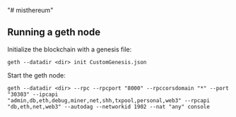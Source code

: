 "# misthereum" 


## Running a geth node

Initialize the blockchain with a genesis file:

    geth --datadir <dir> init CustomGenesis.json

Start the geth node:

    geth --datadir <dir> --rpc --rpcport "8000" --rpccorsdomain "*" --port "30303" --ipcapi "admin,db,eth,debug,miner,net,shh,txpool,personal,web3" --rpcapi "db,eth,net,web3" --autodag --networkid 1902 --nat "any" console

